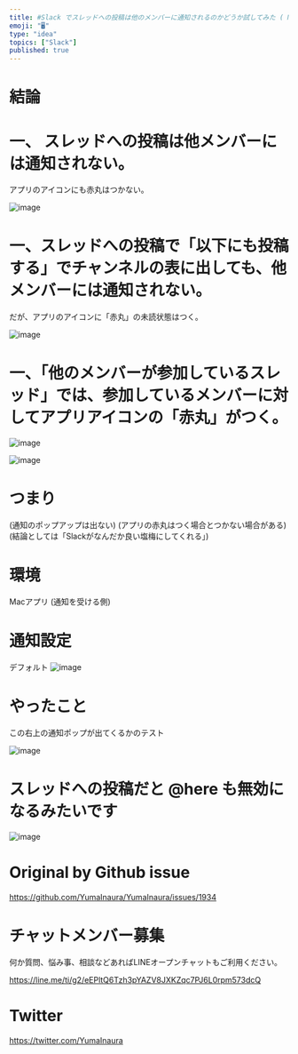 ```yaml
---
title: #Slack でスレッドへの投稿は他のメンバーに通知されるのかどうか試してみた ( Mac アプリ )
emoji: "🖥"
type: "idea"
topics: ["Slack"]
published: true
---
```


# 結論

# 一、 スレッドへの投稿は他メンバーには通知されない。

アプリのアイコンにも赤丸はつかない。

![image](https://user-images.githubusercontent.com/13635059/57993024-243a8500-7af2-11e9-818b-319ab46057f4.png)

# 一、スレッドへの投稿で「以下にも投稿する」でチャンネルの表に出しても、他メンバーには通知されない。

だが、アプリのアイコンに「赤丸」の未読状態はつく。

![image](https://user-images.githubusercontent.com/13635059/57992727-ba6dab80-7af0-11e9-9097-a1646f1d930c.png)

# 一、「他のメンバーが参加しているスレッド」では、参加しているメンバーに対してアプリアイコンの「赤丸」がつく。

![image](https://user-images.githubusercontent.com/13635059/57993035-35839180-7af2-11e9-8d87-e0a3617121ff.png)

![image](https://user-images.githubusercontent.com/13635059/57993077-6bc11100-7af2-11e9-9b55-d3c6a2f586b3.png)


# つまり

(通知のポップアップは出ない)
(アプリの赤丸はつく場合とつかない場合がある)
(結論としては「Slackがなんだか良い塩梅にしてくれる」)




# 環境

Macアプリ (通知を受ける側)

# 通知設定

デフォルト
![image](https://user-images.githubusercontent.com/13635059/57992326-6eba0280-7aee-11e9-99c8-74e9e735346c.png)


# やったこと

この右上の通知ポップが出てくるかのテスト

![image](https://user-images.githubusercontent.com/13635059/57992396-dc662e80-7aee-11e9-9a87-aa16bb286d96.png)


# スレッドへの投稿だと @here も無効になるみたいです

![image](https://user-images.githubusercontent.com/13635059/57992517-8b0a6f00-7aef-11e9-8d07-91bbb2f3a1d7.png)


# Original by Github issue

https://github.com/YumaInaura/YumaInaura/issues/1934








<!-- Update From Qiita API -->

# チャットメンバー募集


何か質問、悩み事、相談などあればLINEオープンチャットもご利用ください。

https://line.me/ti/g2/eEPltQ6Tzh3pYAZV8JXKZqc7PJ6L0rpm573dcQ





# Twitter


https://twitter.com/YumaInaura


<!-- Update From Qiita API -->


